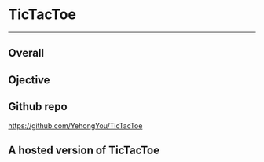 # TicTacToe
-----
## Overall

## Ojective

## Github repo
https://github.com/YehongYou/TicTacToe
## A hosted version of TicTacToe



